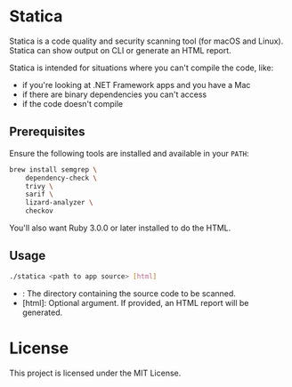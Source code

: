 # Statica

Statica is a code quality and security scanning tool (for macOS and Linux). Statica can show output on CLI or generate an HTML report.

Statica is intended for situations where you can't compile the code, like:

* if you're looking at .NET Framework apps and you have a Mac
* if there are binary dependencies you can't access
* if the code doesn't compile

## Prerequisites

Ensure the following tools are installed and available in your `PATH`:

```bash
brew install semgrep \
    dependency-check \
    trivy \
    sarif \
    lizard-analyzer \
    checkov
```

You'll also want Ruby 3.0.0 or later installed to do the HTML.

## Usage

```bash
./statica <path to app source> [html]
```
* <path to app source>: The directory containing the source code to be scanned.
* [html]: Optional argument. If provided, an HTML report will be generated.

# License
This project is licensed under the MIT License.